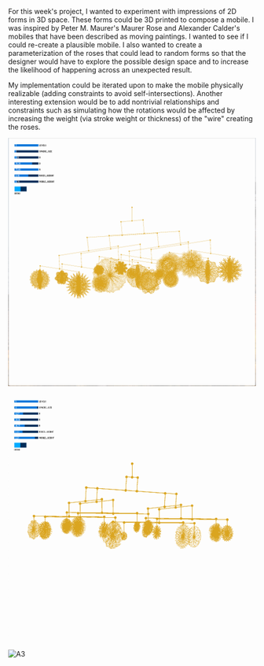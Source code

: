 
For this week's project, I wanted to experiment with impressions of 2D forms in 3D space. These forms could be 3D printed to compose a mobile. I was inspired by Peter M. Maurer's Maurer Rose and Alexander Calder's mobiles that have been described as moving paintings. I wanted to see if I could re-create a plausible mobile. I also wanted to create a parameterization of the roses that could lead to random forms so that the designer would have to explore the possible design space and to increase the likelihood of happening across an unexpected result.

My implementation could be iterated upon to make the mobile physically realizable (adding constraints to avoid self-intersections). Another interesting extension would be to add nontrivial relationships and constraints such as simulating how the rotations would be affected by increasing the weight (via stroke weight or thickness) of the "wire" creating the roses.

![A1](images/img1.png)


![A2](images/img3.png)


![A3](sunsets/img3.png)
